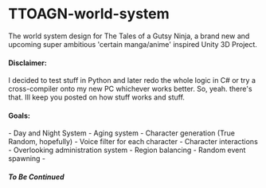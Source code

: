 # TTOAGN-world-system
The world system design for The Tales of a Gutsy Ninja, a brand new and upcoming super ambitious 'certain manga/anime' inspired Unity 3D Project. 

<h4>Disclaimer:</h4>
I decided to test stuff in Python and later redo the whole logic in C# or try a cross-compiler onto my new PC whichever works better. So, yeah. there's that.
Ill keep you posted on how stuff works and stuff.

<h4>Goals:</h4>
- Day and Night System
- Aging system
- Character generation (True Random, hopefully)
- Voice filter for each character
- Character interactions
- Overlooking administration system
- Region balancing
- Random event spawning
- <h5>To Be Continued</h5>
